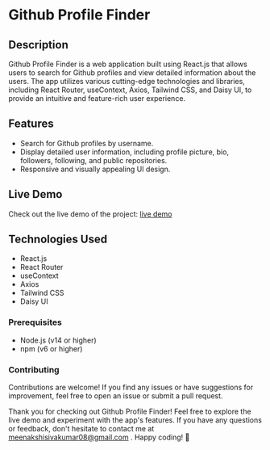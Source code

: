 # Github Profile Finder

## Description

Github Profile Finder is a web application built using React.js that allows users to search for Github profiles and view detailed information about the users. The app utilizes various cutting-edge technologies and libraries, including React Router, useContext, Axios, Tailwind CSS, and Daisy UI, to provide an intuitive and feature-rich user experience.

## Features

- Search for Github profiles by username.
- Display detailed user information, including profile picture, bio, followers, following, and public repositories.
- Responsive and visually appealing UI design.

## Live Demo

Check out the live demo of the project: [live demo](https://github-profile-finder-01-ten.vercel.app/)

## Technologies Used

- React.js
- React Router
- useContext
- Axios
- Tailwind CSS
- Daisy UI

### Prerequisites

- Node.js (v14 or higher)
- npm (v6 or higher)

### Contributing

Contributions are welcome! If you find any issues or have suggestions for improvement, feel free to open an issue or submit a pull request.

Thank you for checking out Github Profile Finder! Feel free to explore the live demo and experiment with the app's features. If you have any questions or feedback, don't hesitate to contact me at meenakshisivakumar08@gmail.com . Happy coding! 🚀
